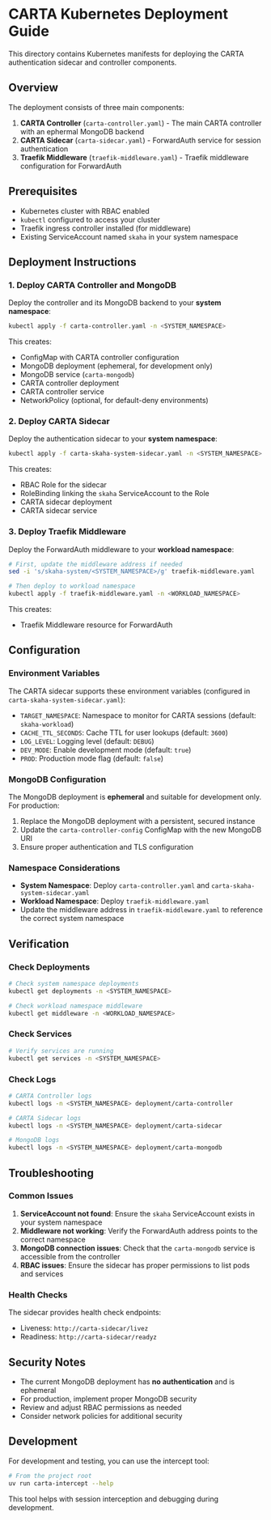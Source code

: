 # CARTA Kubernetes Deployment Guide

This directory contains Kubernetes manifests for deploying the CARTA authentication sidecar and controller components.

## Overview

The deployment consists of three main components:

1. **CARTA Controller** (`carta-controller.yaml`) - The main CARTA controller with an ephermal MongoDB backend
2. **CARTA Sidecar** (`carta-sidecar.yaml`) - ForwardAuth service for session authentication
3. **Traefik Middleware** (`traefik-middleware.yaml`) - Traefik middleware configuration for ForwardAuth

## Prerequisites

- Kubernetes cluster with RBAC enabled
- `kubectl` configured to access your cluster
- Traefik ingress controller installed (for middleware)
- Existing ServiceAccount named `skaha` in your system namespace

## Deployment Instructions

### 1. Deploy CARTA Controller and MongoDB

Deploy the controller and its MongoDB backend to your **system namespace**:

```bash
kubectl apply -f carta-controller.yaml -n <SYSTEM_NAMESPACE>
```

This creates:
- ConfigMap with CARTA controller configuration
- MongoDB deployment (ephemeral, for development only)
- MongoDB service (`carta-mongodb`)
- CARTA controller deployment
- CARTA controller service
- NetworkPolicy (optional, for default-deny environments)

### 2. Deploy CARTA Sidecar

Deploy the authentication sidecar to your **system namespace**:

```bash
kubectl apply -f carta-skaha-system-sidecar.yaml -n <SYSTEM_NAMESPACE>
```

This creates:
- RBAC Role for the sidecar
- RoleBinding linking the `skaha` ServiceAccount to the Role
- CARTA sidecar deployment
- CARTA sidecar service

### 3. Deploy Traefik Middleware

Deploy the ForwardAuth middleware to your **workload namespace**:

```bash
# First, update the middleware address if needed
sed -i 's/skaha-system/<SYSTEM_NAMESPACE>/g' traefik-middleware.yaml

# Then deploy to workload namespace
kubectl apply -f traefik-middleware.yaml -n <WORKLOAD_NAMESPACE>
```

This creates:
- Traefik Middleware resource for ForwardAuth

## Configuration

### Environment Variables

The CARTA sidecar supports these environment variables (configured in `carta-skaha-system-sidecar.yaml`):

- `TARGET_NAMESPACE`: Namespace to monitor for CARTA sessions (default: `skaha-workload`)
- `CACHE_TTL_SECONDS`: Cache TTL for user lookups (default: `3600`)
- `LOG_LEVEL`: Logging level (default: `DEBUG`)
- `DEV_MODE`: Enable development mode (default: `true`)
- `PROD`: Production mode flag (default: `false`)

### MongoDB Configuration

The MongoDB deployment is **ephemeral** and suitable for development only. For production:

1. Replace the MongoDB deployment with a persistent, secured instance
2. Update the `carta-controller-config` ConfigMap with the new MongoDB URI
3. Ensure proper authentication and TLS configuration

### Namespace Considerations

- **System Namespace**: Deploy `carta-controller.yaml` and `carta-skaha-system-sidecar.yaml`
- **Workload Namespace**: Deploy `traefik-middleware.yaml`
- Update the middleware address in `traefik-middleware.yaml` to reference the correct system namespace

## Verification

### Check Deployments

```bash
# Check system namespace deployments
kubectl get deployments -n <SYSTEM_NAMESPACE>

# Check workload namespace middleware
kubectl get middleware -n <WORKLOAD_NAMESPACE>
```

### Check Services

```bash
# Verify services are running
kubectl get services -n <SYSTEM_NAMESPACE>
```

### Check Logs

```bash
# CARTA Controller logs
kubectl logs -n <SYSTEM_NAMESPACE> deployment/carta-controller

# CARTA Sidecar logs
kubectl logs -n <SYSTEM_NAMESPACE> deployment/carta-sidecar

# MongoDB logs
kubectl logs -n <SYSTEM_NAMESPACE> deployment/carta-mongodb
```

## Troubleshooting

### Common Issues

1. **ServiceAccount not found**: Ensure the `skaha` ServiceAccount exists in your system namespace
2. **Middleware not working**: Verify the ForwardAuth address points to the correct namespace
3. **MongoDB connection issues**: Check that the `carta-mongodb` service is accessible from the controller
4. **RBAC issues**: Ensure the sidecar has proper permissions to list pods and services

### Health Checks

The sidecar provides health check endpoints:
- Liveness: `http://carta-sidecar/livez`
- Readiness: `http://carta-sidecar/readyz`

## Security Notes

- The current MongoDB deployment has **no authentication** and is ephemeral
- For production, implement proper MongoDB security
- Review and adjust RBAC permissions as needed
- Consider network policies for additional security

## Development

For development and testing, you can use the intercept tool:

```bash
# From the project root
uv run carta-intercept --help
```

This tool helps with session interception and debugging during development.
